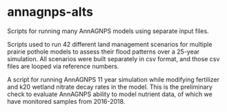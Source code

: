 # annagnps-alts
Scripts for running many AnnAGNPS models using separate input files. 

Scripts used to run 42 different land management scenarios for multiple prairie pothole models to assess their flood patterns over a 25-year simulation. All scenarios were built separately in csv format, and those csv files are looped via reference numbers. 

A script for running AnnAGNPS 11 year simulation while modifying fertilizer and k20 wetland nitrate decay rates in the model. This is the preliminary check to evaluate AnnAGNPS ability to model nutrient data, of which we have monitored samples from 2016-2018. 
